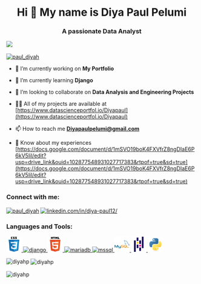 <h1 align="center">Hi 👋 My name is Diya Paul Pelumi</h1>
<h3 align="center">A passionate Data Analyst</h3>

<img src="https://cdn.dribbble.com/users/1162077/screenshots/3848914/programmer.gif">

<p align="left"> <a href="https://twitter.com/paul_diyah" target="blank"><img src="https://img.shields.io/twitter/follow/paul_diyah?logo=twitter&style=for-the-badge" alt="paul_diyah" /></a> </p>

- 🔭 I’m currently working on **My Portfolio**

- 🌱 I’m currently learning **Django**

- 👯 I’m looking to collaborate on **Data Analysis and Engineering Projects**

- 👨‍💻 All of my projects are available at [https://www.datascienceportfol.io/Diyapaul](https://www.datascienceportfol.io/Diyapaul)

- 📫 How to reach me **Diyapaulpelumi@gmail.com**

- 📄 Know about my experiences [https://docs.google.com/document/d/1mSVO19boK4FXVfrZ8ngDIaE6P6kV5lil/edit?usp=drive_link&ouid=102877548931027717383&rtpof=true&sd=true](https://docs.google.com/document/d/1mSVO19boK4FXVfrZ8ngDIaE6P6kV5lil/edit?usp=drive_link&ouid=102877548931027717383&rtpof=true&sd=true)

<h3 align="left">Connect with me:</h3>
<p align="left">
<a href="https://twitter.com/paul_diyah" target="blank"><img align="center" src="https://raw.githubusercontent.com/rahuldkjain/github-profile-readme-generator/master/src/images/icons/Social/twitter.svg" alt="paul_diyah" height="30" width="40" /></a>
<a href="https://linkedin.com/in/linkedin.com/in/diya-paul12/" target="blank"><img align="center" src="https://raw.githubusercontent.com/rahuldkjain/github-profile-readme-generator/master/src/images/icons/Social/linked-in-alt.svg" alt="linkedin.com/in/diya-paul12/" height="30" width="40" /></a>
</p>

<h3 align="left">Languages and Tools:</h3>
<p align="left"> <a href="https://www.w3schools.com/css/" target="_blank" rel="noreferrer"> <img src="https://raw.githubusercontent.com/devicons/devicon/master/icons/css3/css3-original-wordmark.svg" alt="css3" width="40" height="40"/> </a> <a href="https://www.djangoproject.com/" target="_blank" rel="noreferrer"> <img src="https://cdn.worldvectorlogo.com/logos/django.svg" alt="django" width="40" height="40"/> </a> <a href="https://www.w3.org/html/" target="_blank" rel="noreferrer"> <img src="https://raw.githubusercontent.com/devicons/devicon/master/icons/html5/html5-original-wordmark.svg" alt="html5" width="40" height="40"/> </a> <a href="https://mariadb.org/" target="_blank" rel="noreferrer"> <img src="https://www.vectorlogo.zone/logos/mariadb/mariadb-icon.svg" alt="mariadb" width="40" height="40"/> </a> <a href="https://www.microsoft.com/en-us/sql-server" target="_blank" rel="noreferrer"> <img src="https://www.svgrepo.com/show/303229/microsoft-sql-server-logo.svg" alt="mssql" width="40" height="40"/> </a> <a href="https://www.mysql.com/" target="_blank" rel="noreferrer"> <img src="https://raw.githubusercontent.com/devicons/devicon/master/icons/mysql/mysql-original-wordmark.svg" alt="mysql" width="40" height="40"/> </a> <a href="https://pandas.pydata.org/" target="_blank" rel="noreferrer"> <img src="https://raw.githubusercontent.com/devicons/devicon/2ae2a900d2f041da66e950e4d48052658d850630/icons/pandas/pandas-original.svg" alt="pandas" width="40" height="40"/> </a> <a href="https://www.python.org" target="_blank" rel="noreferrer"> <img src="https://raw.githubusercontent.com/devicons/devicon/master/icons/python/python-original.svg" alt="python" width="40" height="40"/> </a> </p>

<p><img align="left" src="https://github-readme-stats.vercel.app/api/top-langs?username=diyahp&show_icons=true&locale=en&layout=compact" alt="diyahp" /></p>

<p>&nbsp;<img align="center" src="https://github-readme-stats.vercel.app/api?username=diyahp&show_icons=true&locale=en" alt="diyahp" /></p>

<p><img align="center" src="https://github-readme-streak-stats.herokuapp.com/?user=diyahp&" alt="diyahp" /></p>
